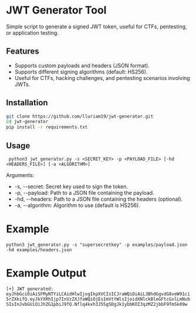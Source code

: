 # JWT Generator Tool

Simple script to generate a signed JWT token, useful for CTFs, pentesting, or application testing.

## Features
- Supports custom payloads and headers (JSON format).
- Supports different signing algorithms (default: HS256).
- Useful for CTFs, hacking challenges, and pentesting scenarios involving JWTs.

## Installation
```bash
git clone https://github.com/lluriam19/jwt-generator.git
cd jwt-generator
pip install -r requirements.txt
```

## Usage

` python3 jwt_generator.py -s <SECRET_KEY> -p <PAYLOAD_FILE> [-hd <HEADERS_FILE>] [-a <ALGORITHM>]`

Arguments:
- -s, --secret: Secret key used to sign the token.
- -p, --payload: Path to a JSON file containing the payload.
- -hd, --headers: Path to a JSON file containing the headers (optional).
- -a, --algorithm: Algorithm to use (default is HS256).

# Example
`python3 jwt_generator.py -s "supersecretkey" -p examples/payload.json -hd examples/headers.json`

# Example Output
`[+] JWT generated:
eyJhbGciOiAiSFMyNTYiLCAidHlwIjogIkpXVCIsICJraWQiOiAiL3BhdGgvdG8veW91ci5rZXkifQ.eyJkYXRhIjp7InVzZXJfaWQiOjEsImVtYWlsIjoidXNlckBleGFtcGxlLmNvbSIsInJvbGUiOiJhZG1pbiJ9fQ.Nflq4kxh3J5SgSDgJk1ybbKOI3qzMZ2jbbF9TmSk09w `

